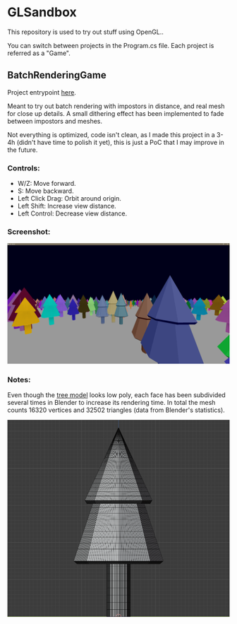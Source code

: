 # GLSandbox

This repository is used to try out stuff using OpenGL..

You can switch between projects in the Program.cs file. Each project is referred as a "Game".

## BatchRenderingGame

Project entrypoint [here](./OpenTKTesting/Game/BatchRenderingGame.cs).

Meant to try out batch rendering with impostors in distance, and real mesh for close up details. A small dithering effect has been implemented to fade between impostors and meshes. 

Not everything is optimized, code isn't clean, as I made this project in a 3-4h (didn't have time to polish it yet), this is just a PoC that I may improve in the future.

### Controls:
- W/Z: Move forward.
- S: Move backward.
- Left Click Drag: Orbit around origin.
- Left Shift: Increase view distance.
- Left Control: Decrease view distance.

### Screenshot:

![BatchRenderingGame image](./doc/BatchRenderingGame.png)

### Notes:

Even though the [tree model](./OpenTKTesting/Assets/tree2.gltf) looks low poly, each face has been subdivided several times in Blender to increase its rendering time. In total the mesh counts 16320 vertices and 32502 triangles (data from Blender's statistics).

![Mesh in Blender](./doc/BatchRenderingTreeModel.png)
